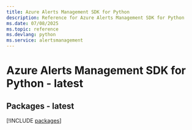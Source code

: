 ```yaml
---
title: Azure Alerts Management SDK for Python
description: Reference for Azure Alerts Management SDK for Python
ms.date: 07/08/2025
ms.topic: reference
ms.devlang: python
ms.service: alertsmanagement
---
```

# Azure Alerts Management SDK for Python - latest
## Packages - latest
[!INCLUDE [packages](alerts-management-index.md)]
